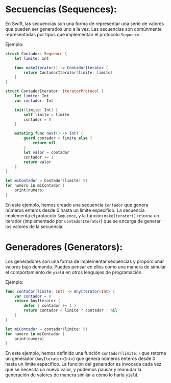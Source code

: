 # Secuencias (Sequences):
En Swift, las secuencias son una forma de representar una serie de valores que pueden ser generados uno a la vez. Las secuencias son comúnmente representadas por tipos que implementan el protocolo `Sequence`.

Ejemplo:

```swift
struct Contador: Sequence {
    let limite: Int

    func makeIterator() -> ContadorIterator {
        return ContadorIterator(limite: limite)
    }
}

struct ContadorIterator: IteratorProtocol {
    let limite: Int
    var contador: Int

    init(limite: Int) {
        self.limite = limite
        contador = 0
    }

    mutating func next() -> Int? {
        guard contador < limite else {
            return nil
        }
        let valor = contador
        contador += 1
        return valor
    }
}

let miContador = Contador(limite: 5)
for numero in miContador {
    print(numero)
}
```

En este ejemplo, hemos creado una secuencia `Contador` que genera números enteros desde 0 hasta un límite específico. La secuencia implementa el protocolo `Sequence`, y la función `makeIterator()` retorna un iterador (implementado por `ContadorIterator`) que se encarga de generar los valores de la secuencia.

# Generadores (Generators):
Los generadores son una forma de implementar secuencias y proporcionar valores bajo demanda. Puedes pensar en ellos como una manera de simular el comportamiento de `yield` en otros lenguajes de programación.

Ejemplo:

```swift
func contador(limite: Int) -> AnyIterator<Int> {
    var contador = 0
    return AnyIterator {
        defer { contador += 1 }
        return contador < limite ? contador : nil
    }
}

let miContador = contador(limite: 5)
for numero in miContador {
    print(numero)
}
```

En este ejemplo, hemos definido una función `contador(limite:)` que retorna un generador (`AnyIterator<Int>`) que genera números enteros desde 0 hasta un límite específico. La función del generador es invocada cada vez que se necesita un nuevo valor, y podemos pausar y reanudar la generación de valores de manera similar a cómo lo haría `yield`.
